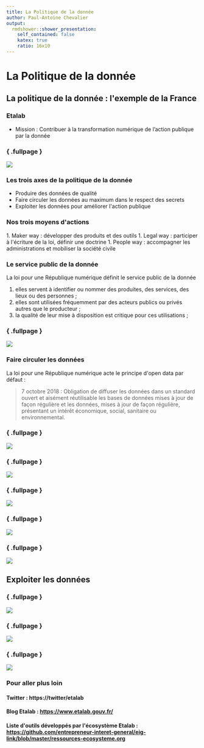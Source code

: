 ```yaml
---
title: La Politique de la donnée
author: Paul-Antoine Chevalier
output:
  rmdshower::shower_presentation:
    self_contained: false
    katex: true
    ratio: 16x10
---
```


# La Politique de la donnée

## La politique de la donnée : l'exemple de la France

### Etalab

* Mission : Contribuer à la transformation numérique de l’action publique par la donnée

### { .fullpage }

![](../../diaporamas/image/couv-rapport-agd-20162017.png)

### Les trois axes de la politique de la donnée

* Produire des données de qualité
* Faire circuler les données au maximum dans le respect des secrets
* Exploiter les données pour améliorer l'action publique

### Nos trois moyens d'actions

1\. Maker way : développer des produits et des outils 1. Legal way : participer à l'écriture de la loi, définir une doctrine 1. People way : accompagner les administrations et mobiliser la société civile

### Le service public de la donnée

La loi pour une République numérique définit le service public de la donnée

1. elles servent à identifier ou nommer des produites, des services, des lieux ou des personnes ;
2. elles sont utilisées fréquemment par des acteurs publics ou privés autres que le producteur ;
3. la qualité de leur mise à disposition est critique pour ces utilisations ;

### { .fullpage }

![](../../diaporamas/image/spd.png)

### Faire circuler les données

La loi pour une République numérique acte le principe d'open data par défaut :

> 7 octobre 2018 : Obligation de diffuser les données dans un standard ouvert et aisément réutilisable les bases de données mises à jour de façon régulière et les données, mises à jour de façon régulière, présentant un intérêt économique, social, sanitaire ou environnemental.

### { .fullpage }

![](../../diaporamas/image/datagouv.png)

### { .fullpage }

![](../../diaporamas/image/getudata.png)

### { .fullpage }

![](../../diaporamas/image/adressedatagouv.png)

### { .fullpage }

![](../../diaporamas/image/api-ban.png)

### { .fullpage }

![](../../diaporamas/image/entreprisedatagouv.png)

## Exploiter les données

### { .fullpage }

![](../../diaporamas/image/labonneboite.png)

### { .fullpage }

![](../../diaporamas/image/signauxfaibles.png)

### { .fullpage }

![](../../diaporamas/image/eig.png)

### Pour aller plus loin

#### Twitter : https://twitter/etalab

#### Blog Etalab : https://www.etalab.gouv.fr/

#### Liste d'outils développés par l'écosystème Etalab : https://github.com/entrepreneur-interet-general/eig-link/blob/master/ressources-ecosysteme.org
